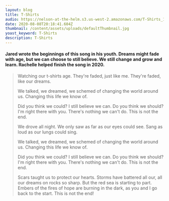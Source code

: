 ```yaml
---
layout: blog
title: T-Shirts
audio: https://nelson-at-the-helm.s3.us-west-2.amazonaws.com/T-Shirts_16b_44.1k.mp3
date: 2020-08-08T20:18:41.604Z
thumbnail: /content/assets/uploads/defaultThumbnail.jpg
yoast_keyword: T-Shirts
description: T-Shirts
---
```

#### Jared wrote the beginnings of this song in his youth. Dreams might fade with age, but we can choose to still believe. We still change and grow and learn. Rachelle helped finish the song in 2020.

> Watching our t-shirts age.
> They're faded, just like me.
> They're faded, like our dreams.
>
> We talked, we dreamed,
> we schemed of changing
> the world around us.
> Changing this life we know of.
>
> Did you think we could?
> I still believe we can.
> Do you think we should?
> I'm right there with you.
> There's nothing we can't do.
> This is not the end.
>
> We drove all night.
> We only saw as far as our eyes could see.
> Sang as loud as our lungs could sing.
>
> We talked, we dreamed,
> we schemed of changing
> the world around us.
> Changing this life we know of.
>
> Did you think we could?
> I still believe we can.
> Do you think we should?
> I'm right there with you.
> There's nothing we can't do.
> This is not the end.
>
> Scars taught us to protect our hearts.
> Storms have battered all our, all our dreams on rocks so sharp.
> But the red sea is starting to part.
> Embers of the fires of hope are burning in the dark,
> as you and I go back to the start.
> This is not the end!